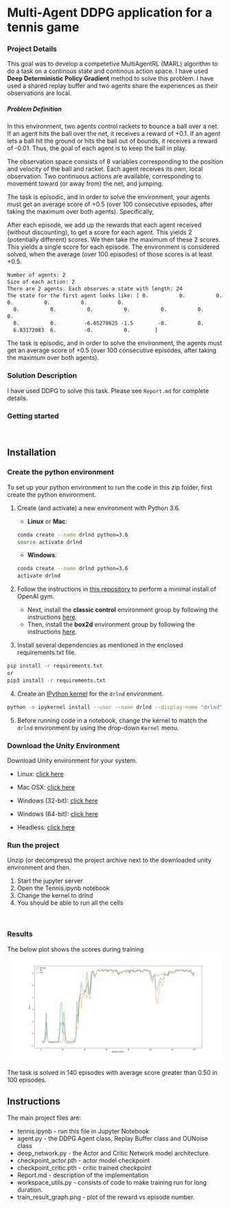 # Multi-Agent DDPG application for a tennis game

### Project Details

 This goal was to develop a competetive MultiAgentRL (MARL) algorithm to do a task on a continous state and continous action space. I have used **Deep Deterministic Policy Gradient** method to solve this problem. I have used a shared replay buffer and two agents share the experiences as their observations are local.

##### Problem Definition

In this environment, two agents control rackets to bounce a ball over a net. If an agent hits the ball over the net, it receives a reward of +0.1. If an agent lets a ball hit the ground or hits the ball out of bounds, it receives a reward of -0.01. Thus, the goal of each agent is to keep the ball in play.

The observation space consists of 8 variables corresponding to the position and velocity of the ball and racket. Each agent receives its own, local observation. Two continuous actions are available, corresponding to movement toward (or away from) the net, and jumping.

The task is episodic, and in order to solve the environment, your agents must get an average score of +0.5 (over 100 consecutive episodes, after taking the maximum over both agents). Specifically,

After each episode, we add up the rewards that each agent received (without discounting), to get a score for each agent. This yields 2 (potentially different) scores. We then take the maximum of these 2 scores.
This yields a single score for each episode.
The environment is considered solved, when the average (over 100 episodes) of those scores is at least +0.5.

```
Number of agents: 2
Size of each action: 2
There are 2 agents. Each observes a state with length: 24
The state for the first agent looks like: [ 0.          0.          0.          0.          0.          0.          0.
  0.          0.          0.          0.          0.          0.          0.
  0.          0.         -6.65278625 -1.5        -0.          0.
  6.83172083  6.         -0.          0.        ]
```
The task is episodic, and in order to solve the environment, the agents must get an average score of +0.5 (over 100 consecutive episodes, after taking the maximum over both agents).

### Solution Description

I have used DDPG to solve this task. Please see `Report.md` for complete details.

### Getting started

</br>

## Installation
### Create the python environment
To set up your python environment to run the code in this zip folder, first create the python environment.

1. Create (and activate) a new environment with Python 3.6.

	- __Linux__ or __Mac__:
	```bash
	conda create --name drlnd python=3.6
	source activate drlnd
	```
	- __Windows__:
	```bash
	conda create --name drlnd python=3.6
	activate drlnd
	```

2. Follow the instructions in [this repository](https://github.com/openai/gym) to perform a minimal install of OpenAI gym.  
	- Next, install the **classic control** environment group by following the instructions [here](https://github.com/openai/gym#classic-control).
	- Then, install the **box2d** environment group by following the instructions [here](https://github.com/openai/gym#box2d).

3. Install several dependencies as mentioned in the enclosed requirements.txt file.
```bash
pip install -r requirements.txt
or
pip3 install -r requirements.txt
```

4. Create an [IPython kernel](http://ipython.readthedocs.io/en/stable/install/kernel_install.html) for the `drlnd` environment.  
```bash
python -m ipykernel install --user --name drlnd --display-name "drlnd"
```

5. Before running code in a notebook, change the kernel to match the `drlnd` environment by using the drop-down `Kernel` menu.

### Download the Unity Environment
Download Unity environment for your system.

* Linux: [click here](https://s3-us-west-1.amazonaws.com/udacity-drlnd/P3/Tennis/Tennis.app.zip)

* Mac OSX: [click here](https://s3-us-west-1.amazonaws.com/udacity-drlnd/P2/Reacher/Reacher.app.zip)

* Windows (32-bit): [click here](https://s3-us-west-1.amazonaws.com/udacity-drlnd/P3/Tennis/Tennis_Windows_x86.zip)

* Windows (64-bit): [click here](https://s3-us-west-1.amazonaws.com/udacity-drlnd/P3/Tennis/Tennis_Windows_x86_64.zip)

* Headless: [click here](https://s3-us-west-1.amazonaws.com/udacity-drlnd/P3/Tennis/Tennis_Linux_NoVis.zip)

### Run the project
Unzip (or decompress) the project archive next to the downloaded unity environment and then.
1. Start the jupyter server
2. Open the Tennis.ipynb notebook
3. Change the kernel to drlnd
4. You should be able to run all the cells

</br>

### Results
The below plot shows the scores during training
![result](./train_result_graph.png)

The task is solved in 140 episodes with average score greater than 0.50 in 100 episodes.

## Instructions
The main project files are:
* tennis.ipynb - run this file in Jupyter Notebook
* agent.py - the DDPG Agent class, Replay Buffer class and OUNoise class
* deep_network.py - the Actor and Critic Network model architecture.
* checkpoint_actor.pth - actor model checkpoint
* checkpoint_critic.pth - critic trained checkpoint
* Report.md - description of the implementation
* workspace_utils.py - consists of code to make training run for long duration.
* train_result_graph.png - plot of the reward vs episode number.
